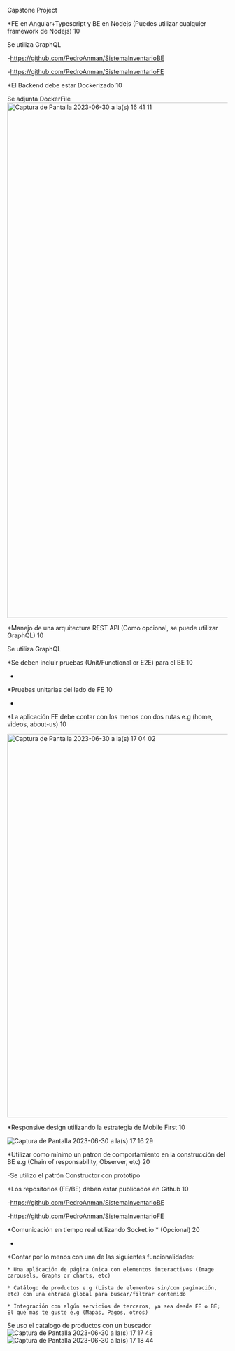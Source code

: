 Capstone Project

*FE en Angular+Typescript y BE en Nodejs (Puedes utilizar cualquier framework de Nodejs)	10

Se utiliza GraphQL

-https://github.com/PedroAnman/SistemaInventarioBE

-https://github.com/PedroAnman/SistemaInventarioFE


*El Backend debe estar Dockerizado	10

Se adjunta DockerFile
<img width="1179" alt="Captura de Pantalla 2023-06-30 a la(s) 16 41 11" src="https://github.com/PedroAnman/WizeLine/assets/61468851/9a0b7334-8589-48c2-88c7-bed5f403cbfd">


*Manejo de una arquitectura REST API (Como opcional, se puede utilizar GraphQL)	10

Se utiliza GraphQL


*Se deben incluir pruebas (Unit/Functional or E2E) para el BE	10

-


*Pruebas unitarias del lado de FE	10

-


*La aplicación FE debe contar con los menos con dos rutas e.g (home, videos, about-us)	10

<img width="877" alt="Captura de Pantalla 2023-06-30 a la(s) 17 04 02" src="https://github.com/PedroAnman/WizeLine/assets/61468851/de34565b-de65-4d6d-ae53-e80f4a28231e">


*Responsive design utilizando la estrategia de Mobile First	10

![Captura de Pantalla 2023-06-30 a la(s) 17 16 29](https://github.com/PedroAnman/WizeLine/assets/61468851/9cc12512-7ce7-4f0c-b6b2-0e153b0cc2f5)


*Utilizar como mínimo un patron de comportamiento en la construcción del BE e.g (Chain of responsability, Observer, etc)	20

-Se utilizo el patrón Constructor con prototipo


*Los repositorios (FE/BE) deben estar publicados en Github	10

-https://github.com/PedroAnman/SistemaInventarioBE

-https://github.com/PedroAnman/SistemaInventarioFE


*Comunicación en tiempo real utilizando Socket.io * (Opcional)	20

-


*Contar por lo menos con una de las siguientes funcionalidades:

    * Una aplicación de página única con elementos interactivos (Image carousels, Graphs or charts, etc)
    
    * Catálogo de productos e.g (Lista de elementos sin/con paginación, etc) con una entrada global para buscar/filtrar contenido
    
    * Integración con algún servicios de terceros, ya sea desde FE o BE; El que mas te guste e.g (Mapas, Pagos, otros)
    

Se uso el catalogo de productos con un buscador
![Captura de Pantalla 2023-06-30 a la(s) 17 17 48](https://github.com/PedroAnman/WizeLine/assets/61468851/11a89404-4b66-4b19-95de-4c9e221387d0)
![Captura de Pantalla 2023-06-30 a la(s) 17 18 44](https://github.com/PedroAnman/WizeLine/assets/61468851/60369cc9-08e5-4018-8575-fc81c2071687)

